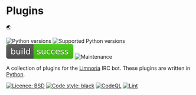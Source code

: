 # Plugins

:earth_asia:

![Python versions](https://img.shields.io/badge/Python-version-blue) ![Supported Python versions](https://img.shields.io/badge/3.10%2C%203.11%2C%203.12%2C%203.13-blue.svg) ![Build Status](./img/status.svg) ![Maintenance](https://img.shields.io/badge/Maintained%3F-yes-green.svg) 

A collection of plugins for the [Limnoria](https://github.com/ProgVal/Limnoria) IRC bot.
These plugins are written in [Python](https://www.python.org/).

[![Licence: BSD](https://img.shields.io/badge/license-BSD-green)](https://github.com/Alcheri/Plugins/blob/master/LICENCE.md) [![Code style: black](https://img.shields.io/badge/code%20style-black-black)](https://github.com/psf/black) [![CodeQL](https://github.com/Alcheri/My-Limnoria-Plugins/actions/workflows/github-code-scanning/codeql/badge.svg)](https://github.com/Alcheri/My-Limnoria-Plugins/actions/workflows/github-code-scanning/codeql) [![Lint](https://github.com/Alcheri/Weather/actions/workflows/black.yml/badge.svg)](https://github.com/Alcheri/Weather/actions/workflows/black.yml)
